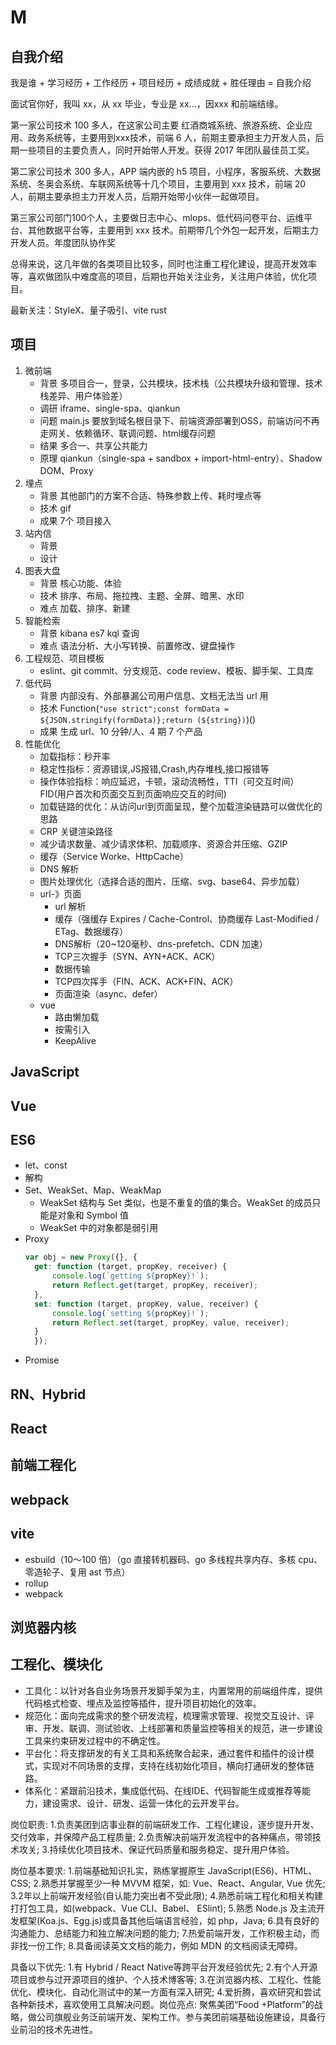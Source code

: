 # M

## 自我介绍

我是谁 + 学习经历 + 工作经历 + 项目经历 + 成绩成就 + 胜任理由 = 自我介绍

面试官你好，我叫 xx，从 xx 毕业，专业是 xx...，因xxx 和前端结缘。

第一家公司技术 100 多人，在这家公司主要 红酒商城系统、旅游系统、企业应用、政务系统等，主要用到xxx技术，前端 6 人，前期主要承担主力开发人员，后期一些项目的主要负责人，同时开始带人开发。获得 2017 年团队最佳员工奖。

第二家公司技术 300 多人，APP 端内嵌的 h5 项目，小程序，客服系统、大数据系统、冬奥会系统、车联网系统等十几个项目，主要用到 xxx 技术，前端 20 人，前期主要承担主力开发人员，后期开始带小伙伴一起做项目。

第三家公司部门100个人，主要做日志中心、mlops、低代码问卷平台、运维平台、其他数据平台等，主要用到 xxx 技术。前期带几个外包一起开发，后期主力开发人员。年度团队协作奖

总得来说，这几年做的各类项目比较多，同时也注重工程化建设，提高开发效率等，喜欢做团队中难度高的项目，后期也开始关注业务，关注用户体验，优化项目。

最新关注：StyleX、量子吸引、vite rust

## 项目

1. 微前端
    - 背景 多项目合一，登录，公共模块，技术栈（公共模块升级和管理、技术栈差异、用户体验差）
    - 调研 iframe、single-spa、qiankun
    - 问题 main.js 要放到域名根目录下、前端资源部署到OSS，前端访问不再走网关、依赖循环、联调问题、html缓存问题
    - 结果 多合一、共享公共能力
    - 原理 qiankun（single-spa + sandbox + import-html-entry）、Shadow DOM、Proxy
2. 埋点
   - 背景 其他部门的方案不合适、特殊参数上传、耗时埋点等
   - 技术 gif
   - 成果 7个 项目接入
3. 站内信
   - 背景
   - 设计
4. 图表大盘
   - 背景 核心功能、体验
   - 技术 排序、布局、拖拉拽、主题、全屏、暗黑、水印
   - 难点 加载、排序、新建
5. 智能检索
   - 背景 kibana es7 kql 查询
   - 难点 语法分析、大小写转换、前置修改、键盘操作
6. 工程规范、项目模板
   - eslint、git commit、分支规范、code review、模板、脚手架、工具库
7. 低代码
   - 背景 内部没有、外部暴漏公司用户信息、文档无法当 url 用
   - 技术 Function(`"use strict";const formData = ${JSON.stringify(formData)};return (${string})`)()
   - 成果 生成 url、10 分钟/人、4 期 7 个产品
8. 性能优化
   - 加载指标：秒开率
   - 稳定性指标：资源错误,JS报错,Crash,内存堆栈,接口报错等
   - 操作体验指标：响应延迟，卡顿，滚动流畅性，TTI（可交互时间） FID(用户首次和页面交互到页面响应交互的时间)
   - 加载链路的优化：从访问url到页面呈现，整个加载渲染链路可以做优化的思路
   - CRP 关键渲染路径
   - 减少请求数量、减少请求体积、加载顺序、资源合并压缩、GZIP
   - 缓存（Service Worke、HttpCache）
   - DNS 解析
   - 图片处理优化（选择合适的图片、压缩、svg、base64、异步加载）
   - url-》页面
     - url 解析
     - 缓存（强缓存 Expires / Cache-Control、协商缓存 Last-Modified / ETag、数据缓存）
     - DNS解析（20~120毫秒、dns-prefetch、CDN 加速）
     - TCP三次握手（SYN、AYN+ACK、ACK）
     - 数据传输
     - TCP四次挥手（FIN、ACK、ACK+FIN、ACK）
     - 页面渲染（async、defer）
   - vue
     - 路由懒加载
     - 按需引入
     - KeepAlive

## JavaScript

## Vue

## ES6

- let、const
- 解构
- Set、WeakSet、Map、WeakMap
  - WeakSet 结构与 Set 类似，也是不重复的值的集合。WeakSet 的成员只能是对象和 Symbol 值
  - WeakSet 中的对象都是弱引用
- Proxy
  ```js
  var obj = new Proxy({}, {
    get: function (target, propKey, receiver) {
        console.log(`getting ${propKey}!`);
        return Reflect.get(target, propKey, receiver);
    },
    set: function (target, propKey, value, receiver) {
        console.log(`setting ${propKey}!`);
        return Reflect.set(target, propKey, value, receiver);
    }
    });
  ```
- Promise

## RN、Hybrid

## React

## 前端工程化

## webpack

## vite

- esbuild（10～100 倍）（go 直接转机器码、go 多线程共享内存、多核 cpu、零造轮子、复用 ast 节点）
- rollup
- webpack

## 浏览器内核

## 工程化、模块化

- 工具化：以针对各自业务场景开发脚手架为主，内置常用的前端组件库，提供代码格式检查、埋点及监控等插件，提升项目初始化的效率。
- 规范化：面向完成需求的整个研发流程，梳理需求管理、视觉交互设计、评审、开发、联调、测试验收、上线部署和质量监控等相关的规范，进一步建设工具来约束研发过程中的不确定性。
- 平台化：将支撑研发的有关工具和系统聚合起来，通过套件和插件的设计模式，实现对不同场景的支撑，支持在线初始化项目，横向打通研发的整体链路。
- 体系化：紧跟前沿技术，集成低代码、在线IDE、代码智能生成或推荐等能力，建设需求、设计、研发、运营一体化的云开发平台。



岗位职责:
1.负责美团到店事业群的前端研发工作、工程化建设，逐步提升开发、交付效率，并保障产品工程质量;
2.负责解决前端开发流程中的各种痛点，带领技术攻关;
3.持续优化项目技术、保证代码质量和服务稳定、提升用户体验。

岗位基本要求:
1.前端基础知识扎实，熟练掌握原生 JavaScript(ES6)、HTML、CSS;
2.熟悉并掌握至少一种 MVVM 框架，如: Vue、React、Angular, Vue 优先;
3.2年以上前端开发经验(自认能力突出者不受此限);
4.熟悉前端工程化和相关构建打打包工具，如(webpack、Vue CLI、Babel、 ESlint);
5.熟悉 Node.js 及主流开发框架(Koa.js、Egg.js)或具备其他后端语言经验，如 php，Java;
6.具有良好的沟通能力、总结能力和独立解决问题的能力;
7.热爱前端开发，工作积极主动，而非找一份工作;
8.具备阅读英文文档的能力，例如 MDN 的文档阅读无障碍。

具备以下优先:
1.有 Hybrid / React Native等跨平台开发经验优先;
2.有个人开源项目或参与过开源项目的维护、个人技术博客等;
3.在浏览器内核、工程化、性能优化、模块化、自动化测试中的某一方面有深入研究;
4.爱折腾，喜欢研究和尝试各种新技术，喜欢使用工具解决问题。岗位亮点:
聚焦美团“Food +Platform”的战略，做公司旗舰业务泛前端开发、架构工作。参与美团前端基础设施建设，具备行业前沿的技术先进性。

